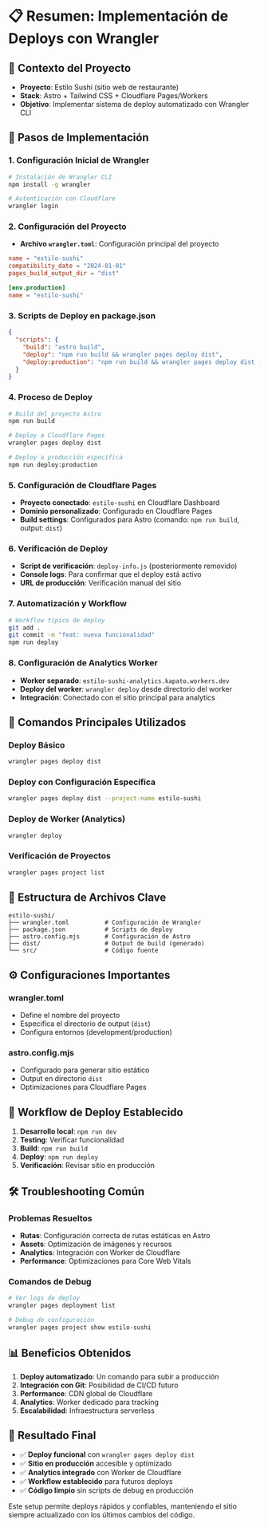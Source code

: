 # 📋 **Resumen: Implementación de Deploys con Wrangler**

## 🎯 **Contexto del Proyecto**
- **Proyecto**: Estilo Sushi (sitio web de restaurante)
- **Stack**: Astro + Tailwind CSS + Cloudflare Pages/Workers
- **Objetivo**: Implementar sistema de deploy automatizado con Wrangler CLI

## 🔧 **Pasos de Implementación**

### **1. Configuración Inicial de Wrangler**
```bash
# Instalación de Wrangler CLI
npm install -g wrangler

# Autenticación con Cloudflare
wrangler login
```

### **2. Configuración del Proyecto**
- **Archivo `wrangler.toml`**: Configuración principal del proyecto
```toml
name = "estilo-sushi"
compatibility_date = "2024-01-01"
pages_build_output_dir = "dist"

[env.production]
name = "estilo-sushi"
```

### **3. Scripts de Deploy en package.json**
```json
{
  "scripts": {
    "build": "astro build",
    "deploy": "npm run build && wrangler pages deploy dist",
    "deploy:production": "npm run build && wrangler pages deploy dist --env production"
  }
}
```

### **4. Proceso de Deploy**
```bash
# Build del proyecto Astro
npm run build

# Deploy a Cloudflare Pages
wrangler pages deploy dist

# Deploy a producción específica
npm run deploy:production
```

### **5. Configuración de Cloudflare Pages**
- **Proyecto conectado**: `estilo-sushi` en Cloudflare Dashboard
- **Dominio personalizado**: Configurado en Cloudflare Pages
- **Build settings**: Configurados para Astro (comando: `npm run build`, output: `dist`)

### **6. Verificación de Deploy**
- **Script de verificación**: `deploy-info.js` (posteriormente removido)
- **Console logs**: Para confirmar que el deploy está activo
- **URL de producción**: Verificación manual del sitio

### **7. Automatización y Workflow**
```bash
# Workflow típico de deploy
git add .
git commit -m "feat: nueva funcionalidad"
npm run deploy
```

### **8. Configuración de Analytics Worker**
- **Worker separado**: `estilo-sushi-analytics.kapato.workers.dev`
- **Deploy del worker**: `wrangler deploy` desde directorio del worker
- **Integración**: Conectado con el sitio principal para analytics

## 🚀 **Comandos Principales Utilizados**

### **Deploy Básico**
```bash
wrangler pages deploy dist
```

### **Deploy con Configuración Específica**
```bash
wrangler pages deploy dist --project-name estilo-sushi
```

### **Deploy de Worker (Analytics)**
```bash
wrangler deploy
```

### **Verificación de Proyectos**
```bash
wrangler pages project list
```

## 📁 **Estructura de Archivos Clave**

```
estilo-sushi/
├── wrangler.toml          # Configuración de Wrangler
├── package.json           # Scripts de deploy
├── astro.config.mjs       # Configuración de Astro
├── dist/                  # Output de build (generado)
└── src/                   # Código fuente
```

## ⚙️ **Configuraciones Importantes**

### **wrangler.toml**
- Define el nombre del proyecto
- Especifica el directorio de output (`dist`)
- Configura entornos (development/production)

### **astro.config.mjs**
- Configurado para generar sitio estático
- Output en directorio `dist`
- Optimizaciones para Cloudflare Pages

## 🔄 **Workflow de Deploy Establecido**

1. **Desarrollo local**: `npm run dev`
2. **Testing**: Verificar funcionalidad
3. **Build**: `npm run build`
4. **Deploy**: `npm run deploy`
5. **Verificación**: Revisar sitio en producción

## 🛠️ **Troubleshooting Común**

### **Problemas Resueltos**
- **Rutas**: Configuración correcta de rutas estáticas en Astro
- **Assets**: Optimización de imágenes y recursos
- **Analytics**: Integración con Worker de Cloudflare
- **Performance**: Optimizaciones para Core Web Vitals

### **Comandos de Debug**
```bash
# Ver logs de deploy
wrangler pages deployment list

# Debug de configuración
wrangler pages project show estilo-sushi
```

## 📊 **Beneficios Obtenidos**

1. **Deploy automatizado**: Un comando para subir a producción
2. **Integración con Git**: Posibilidad de CI/CD futuro
3. **Performance**: CDN global de Cloudflare
4. **Analytics**: Worker dedicado para tracking
5. **Escalabilidad**: Infraestructura serverless

## 🎯 **Resultado Final**

- ✅ **Deploy funcional** con `wrangler pages deploy dist`
- ✅ **Sitio en producción** accesible y optimizado
- ✅ **Analytics integrado** con Worker de Cloudflare
- ✅ **Workflow establecido** para futuros deploys
- ✅ **Código limpio** sin scripts de debug en producción

Este setup permite deploys rápidos y confiables, manteniendo el sitio siempre actualizado con los últimos cambios del código.
